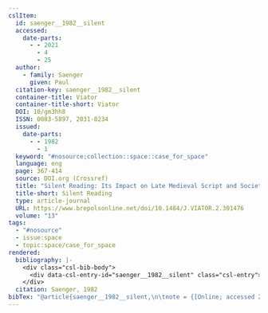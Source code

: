 ```yaml
---
cslItem:
  id: saenger__1982__silent
  accessed:
    date-parts:
      - - 2021
        - 4
        - 25
  author:
    - family: Saenger
      given: Paul
  citation-key: saenger__1982__silent
  container-title: Viator
  container-title-short: Viator
  DOI: 10/gm3hh8
  ISSN: 0083-5897, 2031-0234
  issued:
    date-parts:
      - - 1982
        - 1
  keyword: "#nosource;collection::space::case_for_space"
  language: eng
  page: 367-414
  source: DOI.org (Crossref)
  title: "Silent Reading: Its Impact on Late Medieval Script and Society"
  title-short: Silent Reading
  type: article-journal
  URL: https://www.brepolsonline.net/doi/10.1484/J.VIATOR.2.301476
  volume: "13"
tags:
  - "#nosource"
  - issue:space
  - topic:space/case_for_space
rendered:
  bibliography: |-
    <div class="csl-bib-body">
      <div data-csl-entry-id="saenger__1982__silent" class="csl-entry">Saenger, P. 1982 “Silent Reading: Its Impact on Late Medieval Script and Society,” <i>Viator</i>, 13, pp. 367–414. doi:10/gm3hh8.</div>
    </div>
  citation: Saenger, 1982
bibTex: "@article{saenger__1982__silent,\n\tnote = {[Online; accessed 2021-04-25]},\n\tauthor = {Saenger, Paul},\n\tjournal = {Viator},\n\tyear = {1982},\n\tmonth = {1},\n\tpages = {367--414},\n\ttitle = {Silent {Reading}: Its {Impact} on {Late} {Medieval} {Script} and {Society}},\n\thowpublished = {https://www.brepolsonline.net/doi/10.1484/J.VIATOR.2.301476},\n\tvolume = {13},\n}\n\n"
---
```

